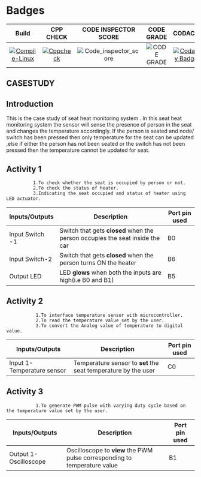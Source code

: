 # Badges
|Build|CPP CHECK|CODE INSPECTOR SCORE|CODE GRADE|CODACY|
|:--:|:--:|:--:|:--:|:--:|
|[![Compile-Linux](https://github.com/ArchanaMeesala/STEPIN_CASE_STUDY/actions/workflows/Compile.yml/badge.svg)](https://github.com/ArchanaMeesala/STEPIN_CASE_STUDY/actions/workflows/Compile.yml)|[![Cppcheck](https://github.com/ArchanaMeesala/STEPIN_CASE_STUDY/actions/workflows/CodeQuality.yml/badge.svg)](https://github.com/ArchanaMeesala/STEPIN_CASE_STUDY/actions/workflows/CodeQuality.yml)|![Code_inspector_score](https://www.code-inspector.com/project/28712/score/svg)|![CODE GRADE](https://www.code-inspector.com/project/28712/status/svg)|[![Codacy Badge](https://app.codacy.com/project/badge/Grade/17059a1d5e6f4e7e86db2fbc80709981)](https://www.codacy.com/gh/ArchanaMeesala/STEPIN_CASE_STUDY/dashboard?utm_source=github.com&amp;utm_medium=referral&amp;utm_content=ArchanaMeesala/STEPIN_CASE_STUDY&amp;utm_campaign=Badge_Grade)

## CASESTUDY
## Introduction
This is the case study of seat heat monitoring system . In  this seat heat monitoring system the sensor will sense the presence of person in the seat and changes the temperature accordingly. If the person is seated and node/ switch has been pressed then only temperature for the seat can be updated ,else if either the person has not been seated or the switch has not been pressed then the temperature cannot be updated for seat. 
## Activity 1 

              1.To check whether the seat is occupied by person or not.
              2.To check the status of heater. 
              3.Indicating the seat occupied and status of heater using LED actuator.

Inputs/Outputs | Description | Port pin used 
-------------- | ----------- | -------------
Input Switch -1|Switch that gets **closed** when the person occupies the seat inside the car|B0
Input Switch-2|Switch that gets **closed** when the person turns ON the heater|B6
Output LED   |LED **glows** when both the inputs are high(i.e B0 and B1)|B5


## Activity 2

               1.To interface temperature sensor with microcontroller. 
               2.To read the temperature value set by the user.
               3.To convert the Analog value of temperature to digital value.


Inputs/Outputs | Description | Port pin used 
-------------- | ----------- | -------------
Input 1-Temperature sensor |Temperature sensor to **set** the seat temperature by the user |C0


## Activity 3

               1.To generate PWM pulse with varying duty cycle based on the temperature value set by the user.

Inputs/Outputs | Description | Port pin used 
-------------- | ----------- | -------------
Output 1-Oscilloscope |Oscilloscope to **view** the PWM pulse corresponding to temperature value |B1




